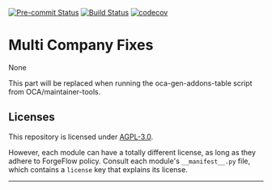 
<!-- /!\ Non OCA Context : Set here the badge of your runbot / runboat instance. -->
[![Pre-commit Status](https://github.com/ForgeFlow/multicompany-fixes/actions/workflows/pre-commit.yml/badge.svg?branch=15.0)](https://github.com/ForgeFlow/multicompany-fixes/actions/workflows/pre-commit.yml?query=branch%3A15.0)
[![Build Status](https://github.com/ForgeFlow/multicompany-fixes/actions/workflows/test.yml/badge.svg?branch=15.0)](https://github.com/ForgeFlow/multicompany-fixes/actions/workflows/test.yml?query=branch%3A15.0)
[![codecov](https://codecov.io/gh/ForgeFlow/multicompany-fixes/branch/15.0/graph/badge.svg)](https://codecov.io/gh/ForgeFlow/multicompany-fixes)
<!-- /!\ Non OCA Context : Set here the badge of your translation instance. -->

<!-- /!\ do not modify above this line -->

# Multi Company Fixes

None

<!-- /!\ do not modify below this line -->

<!-- prettier-ignore-start -->

[//]: # (addons)

This part will be replaced when running the oca-gen-addons-table script from OCA/maintainer-tools.

[//]: # (end addons)

<!-- prettier-ignore-end -->

## Licenses

This repository is licensed under [AGPL-3.0](LICENSE).

However, each module can have a totally different license, as long as they adhere to ForgeFlow
policy. Consult each module's `__manifest__.py` file, which contains a `license` key
that explains its license.

----
<!-- /!\ Non OCA Context : Set here the full description of your organization. -->

